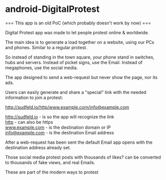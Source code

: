# android-DigitalProtest
=== This app is an old PoC (which probably doesn't work by now) ===

Digital Protest app was made to let people protest online & worldwide.

The main idea is to generate a load together on a website, using our PCs and phones. Similar to a regular protest.

So instead of standing in the town square, your phone stand in switches, hubs and servers.
Instead of picket signs, use the Email.
Instead of megaphones, use the social media.

The app designed to send a web-request but never show the page, nor its ads.

Users can easily generate and share a "special" link with the needed information to join a protest:

http://sudfeld.io/http/www.example.com/info@example.com  

http://sudfeld.io - is so the app will recognize the link  
<ins>http</ins> - can also be https  
www.example.com - is the destination domain or IP  
<ins>info@example.com</ins> - is the destination Email address  

After a web-request has been sent the default Email app opens with the destination address already set.

Those social media protest posts with thousands of likes? can be converted to thousands of fake views, and real Emails.

These are part of the modern ways to protest
